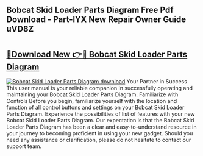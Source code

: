 ## Bobcat Skid Loader Parts Diagram Free Pdf Download - Part-lYX New Repair Owner Guide uVD8Z

# <h2><a href="http://dfjx3js.blite.top/?on=Bobcat+Skid+Loader+Parts+Diagram">🔗Download New 👉🔴 Bobcat Skid Loader Parts Diagram</a></h2>

[![Bobcat Skid Loader Parts Diagram download](https://i.imgur.com/lujVjoI.png)](http://dfjx3js.blite.top/?on=Bobcat+Skid+Loader+Parts+Diagram)
Your Partner in Success This user manual is your reliable companion in successfully operating and maintaining your Bobcat Skid Loader Parts Diagram. Familiarize with Controls Before you begin, familiarize yourself with the location and function of all control buttons and settings on your Bobcat Skid Loader Parts Diagram. Experience the possibilities of list of features with your new Bobcat Skid Loader Parts Diagram. Our expectation is that the Bobcat Skid Loader Parts Diagram has been a clear and easy-to-understand resource in your journey to becoming proficient in using your new gadget. Should you need any assistance or clarification, please do not hesitate to contact our support team.
